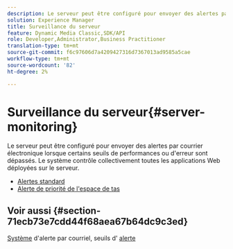 ```yaml
---
description: Le serveur peut être configuré pour envoyer des alertes par courrier électronique lorsque certains seuils de performances ou d'erreur sont dépassés. Le système contrôle collectivement toutes les applications Web déployées sur le serveur.
solution: Experience Manager
title: Surveillance du serveur
feature: Dynamic Media Classic,SDK/API
role: Developer,Administrator,Business Practitioner
translation-type: tm+mt
source-git-commit: f6c97606d7a4209427316d7367013ad9585a5cae
workflow-type: tm+mt
source-wordcount: '82'
ht-degree: 2%

---
```



# Surveillance du serveur{#server-monitoring}

Le serveur peut être configuré pour envoyer des alertes par courrier électronique lorsque certains seuils de performances ou d&#39;erreur sont dépassés. Le système contrôle collectivement toutes les applications Web déployées sur le serveur.

* [Alertes standard](r-standard-alerts.md)
* [Alerte de priorité de l&#39;espace de tas](c-heap-space-priority-alert.md)

## Voir aussi {#section-71ecb73e7cdd44f68aea67b64dc9c3ed}

[Système](../../../../is-api/image-serving-api-ref/c-configuration-and-administration/c-server-settings/r-monitoring-and-alerting-system.md#reference-4b604b5f8b014ecca89cf55d8ebb2d39) d&#39;alerte par courriel, seuils d&#39; [alerte](../../../../is-api/image-serving-api-ref/c-configuration-and-administration/c-server-settings/r-alert-thresholds.md#reference-a77d3f92f456419a878bf18782d38922)
